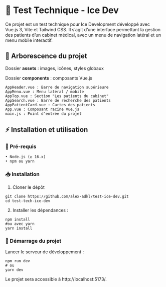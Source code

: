 # 📌 Test Technique - Ice Dev

Ce projet est un test technique pour Ice Development développé avec Vue.js 3, Vite et Tailwind CSS.
Il s’agit d’une interface permettant la gestion des patients d’un cabinet médical, avec un menu de navigation latéral et un menu mobile interactif.


## 📂 Arborescence du projet

Dossier **assets** : images, icônes, styles globaux

Dossier **components** : composants Vue.js

	AppHeader.vue : Barre de navigation supérieure
	AppMenu.vue : Menu latéral / mobile
	AppTop.vue : Section "Les patients du cabinet"
	AppSearch.vue : Barre de recherche des patients
	AppPatientCard.vue : Cartes des patients
	App.vue : Composant racine Vue.js
	main.js : Point d’entrée du projet


## ⚡ Installation et utilisation

### 🔧 Pré-requis
	• Node.js (≥ 16.x)
	• npm ou yarn

### 📥 Installation

1. Cloner le dépôt 
```   
git clone https://github.com/alex-adkl/test-ice-dev.git
cd test-tech-ice-dev
```
2. Installer les dépendances :
```
npm install
#ou avec yarn
yarn install
```
### 🏃 Démarrage du projet

Lancer le serveur de développement :
```
npm run dev
# ou
yarn dev
```
Le projet sera accessible à http://localhost:5173/.
